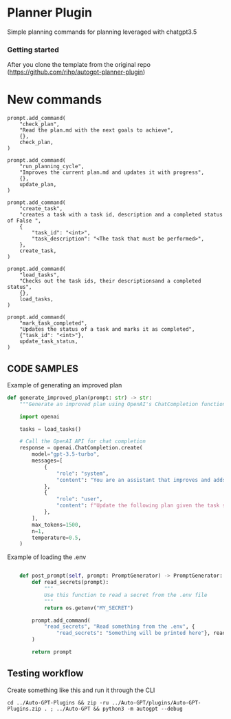 # Planner Plugin
Simple planning commands for planning leveraged with chatgpt3.5

### Getting started

After you clone the template from the original repo (https://github.com/rihp/autogpt-planner-plugin)

# New commands
```
prompt.add_command(
    "check_plan",
    "Read the plan.md with the next goals to achieve",
    {},
    check_plan,
)

prompt.add_command(
    "run_planning_cycle",
    "Improves the current plan.md and updates it with progress",
    {},
    update_plan,
)

prompt.add_command(
    "create_task",
    "creates a task with a task id, description and a completed status of False ",
    {
        "task_id": "<int>",
        "task_description": "<The task that must be performed>",
    },
    create_task,
)

prompt.add_command(
    "load_tasks",
    "Checks out the task ids, their descriptionsand a completed status",
    {},
    load_tasks,
)

prompt.add_command(
    "mark_task_completed",
    "Updates the status of a task and marks it as completed",
    {"task_id": "<int>"},
    update_task_status,
)
```

## CODE SAMPLES

Example of generating an improved plan
```python
def generate_improved_plan(prompt: str) -> str:
    """Generate an improved plan using OpenAI's ChatCompletion functionality"""

    import openai

    tasks = load_tasks()

    # Call the OpenAI API for chat completion
    response = openai.ChatCompletion.create(
        model="gpt-3.5-turbo",
        messages=[
            {
                "role": "system",
                "content": "You are an assistant that improves and adds crucial points to plans in .md format.",
            },
            {
                "role": "user",
                "content": f"Update the following plan given the task status below, keep the .md format:\n{prompt}\nInclude the current tasks in the improved plan, keep mind of their status and track them with a checklist:\n{tasks}\Revised version should comply with the contests of the tasks at hand:",
            },
        ],
        max_tokens=1500,
        n=1,
        temperature=0.5,
    )
```


Example of loading the .env
```python

    def post_prompt(self, prompt: PromptGenerator) -> PromptGenerator:
        def read_secrets(prompt):
            """
            Use this function to read a secret from the .env file
            """
            return os.getenv("MY_SECRET")

        prompt.add_command(
            "read_secrets", "Read something from the .env", {
                "read_secrets": "Something will be printed here"}, read_secrets
        )

        return prompt
```




## Testing workflow

Create something like this and run it through the CLI
```
cd ../Auto-GPT-Plugins && zip -ru ../Auto-GPT/plugins/Auto-GPT-Plugins.zip . ; ../Auto-GPT && python3 -m autogpt --debug
```